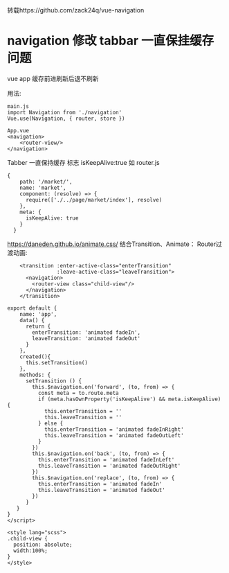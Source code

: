 转载https://github.com/zack24q/vue-navigation
# navigation 修改 tabbar 一直保挂缓存问题
vue app 缓存前进刷新后退不刷新


用法:

    main.js
    import Navigation from './navigation'
    Vue.use(Navigation, { router, store })
    
    App.vue
    <navigation>
        <router-view/>
    </navigation>


Tabber 一直保持缓存 标志 isKeepAlive:true 如
router.js

    {
        path: '/market/',
        name: 'market',
        component: (resolve) => {
          require(['./../page/market/index'], resolve)
        },
        meta: {
          isKeepAlive: true
        }
      }
      

  https://daneden.github.io/animate.css/
  结合Transition、Animate：  Router过渡动画:
  
  

        <transition :enter-active-class="enterTransition"
                    :leave-active-class="leaveTransition">
          <navigation>
            <router-view class="child-view"/>
          </navigation>
        </transition>
        
    export default {
        name: 'app',
        data() {
          return {
            enterTransition: 'animated fadeIn',
            leaveTransition: 'animated fadeOut'
          }
        },
        created(){
          this.setTransition()
        },
        methods: {
          setTransition () {
            this.$navigation.on('forward', (to, from) => {
              const meta = to.route.meta
              if (meta.hasOwnProperty('isKeepAlive') && meta.isKeepAlive) {
                this.enterTransition = ''
                this.leaveTransition = ''
              } else {
                this.enterTransition = 'animated fadeInRight'
                this.leaveTransition = 'animated fadeOutLeft'
              }
            })
            this.$navigation.on('back', (to, from) => {
              this.enterTransition = 'animated fadeInLeft'
              this.leaveTransition = 'animated fadeOutRight'
            })
            this.$navigation.on('replace', (to, from) => {
              this.enterTransition = 'animated fadeIn'
              this.leaveTransition = 'animated fadeOut'
            })
          }
       }
    }
    </script>
    
    <style lang="scss">
    .child-view {
      position: absolute;
      width:100%;
    }
    </style>

